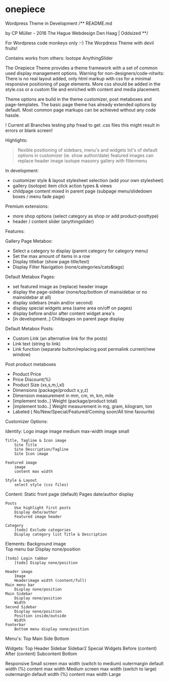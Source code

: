 # onepiece
Wordpress Theme in Development
/**
README.md

by CP Müller - 2016 The Hague 
Webdesign Den Haag | Oddsized
**/

For Wordpress code monkeys only :-) The Worpdress Theme with devil fruits!

Contains works from others:
	Isotope 
	AnythingSlider
	

The Onepiece Theme provides a theme framework with a set of common used display management options. 
Warning for non-designers/code-nitwits: There is no real layout added, only html markup with css for a minimal responsive positioning of page elements. More css should be added in the style.css or a custom file and enriched with content and media placement.

Theme options are build in the theme customizer, post metaboxes and page-templates.
The basic page theme has already extended options by default.
Most common page markups can be achieved without any code hassle.

! Current all Branches testing php fread to get .css files 
this might result in errors or blank screen!

Highlights:
> flexible positioning of sidebars, menu's and widgets
> lot's of default options in customizer (ie. show author/date)
> featured images can replace header image
> isotope masonry gallery with filtermenu


In development:
- customizer style & layout stylesheet selection (add your own stylesheet)
- gallery (isotope) item click action types & views
- childpage content mixed in parent page (subpage menu/slidedown boxes / menu fade page)

Premium extensions:
- more shop options (select category as shop or add product-posttype)
- header / content slider (anythingslider)


Features:

Gallery Page Metabox:
- Select a category to display (parent category for category menu)
- Set the max amount of items in a row
- Display titlebar (show page title/text) 
- Display Filter Navigation (none/categories/cats&tags)

Default Metabox Pages:
- set featured image as (replace) header image 
- display the page-sidebar (none/top/bottom of mainsidebar or no mainsidebar at all)
- display sidebars (main and/or second)
- display special widgets area (same area on/off on pages)
- display before and/or after content widget area's
- [in development..] Childpages on parent page display

Default Metabox Posts:
- Custom Link (an  alternative link for the posts)
- Link text (string to link) 
- Link function (separate button/replacing post permalink current/new window)

Post product metaboxes
- Product Price  
- Price Discount(%)  
- Product Size  (xs,s,m,l,xl)
- Dimensions (package/product x,y,z) 
- Dimension measurement in mm, cm, m, km, mile
- [implement todo..] Weight (package/product total)  
- [implement todo..] Weight measurement in mg, gram, kilogram, ton
- Labeled ( No/New/Special/Featured/Coming soon/All time favourite)

Customizer Options:

Identity:
    Logo image 
        image medium
    	max-width
        image small
    
    Title, Tagline & Icon image
        Site Title
        Site Description/Tagline
        Site Icon image
    
    Featured image
        image
		content max width
		
	Style & Layout
	    select style (css files)
	   
Content:
    Static front page (default)
    Pages
        date/author display

    Posts
        Use highlight first posts
        Display date/author
        Featured image header
        
    Category
        [todo] Exclude categories
        Display category list Title & Description 

   
Elements:
    Background image    
    Top menu bar
        Display none/position  
    
    [todo] Login tabbar    
        [todo] Display none/position
      
    Header image
		Image
		Headerimage width (content/full)
    Main menu bar
        Display none/position
    Main Sidebar
        Display none/position
        Width       
    Second Sidebar
        Display none/position
        Position inside/outside
        Width
    Footerbar
        Bottom menu display none/position

Menu's:
    Top
    Main
    Side
    Bottom
    
Widgets:
    Top
    Header
    Sidebar
    Sidebar2
    Special Widgets
    Before (content)
    After (content)
    Subcontent
    Bottom

Responsive
	Small
		screen max width (switch to medium)
		outermargin default width (%)
		content max width
	Medium
		screen max width (switch to large)
		outermargin default width (%)
		content max width
	Large
